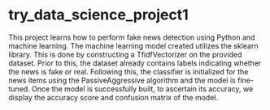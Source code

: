 # try_data_science_project1
This project learns how to perform fake news detection using Python and machine learning. 
The machine learning model created utilizes the sklearn library. This is done by constructing a TfidfVectorizer on the provided dataset. 
Prior to this, the dataset already contains labels indicating whether the news is fake or real. 
Following this, the classifier is initialized for the news items using the PassiveAggressive algorithm and the model is fine-tuned. 
Once the model is successfully built, to ascertain its accuracy, we display the accuracy score and confusion matrix of the model.
